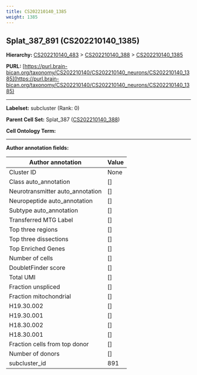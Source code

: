 ```yaml
---
title: CS202210140_1385
weight: 1385
---
```

## Splat_387_891 (CS202210140_1385)
<b>Hierarchy: </b>
[CS202210140_483](../CS202210140_483) >
[CS202210140_388](../CS202210140_388) >
[CS202210140_1385](../CS202210140_1385)

**PURL:** [https://purl.brain-bican.org/taxonomy/CS202210140/CS202210140_neurons/CS202210140_1385](https://purl.brain-bican.org/taxonomy/CS202210140/CS202210140_neurons/CS202210140_1385)

---


**Labelset:** subcluster (Rank: 0)

**Parent Cell Set:** Splat_387 ([CS202210140_388](../CS202210140_388))



**Cell Ontology Term:** 

[MARKER GENES.]: #


---

[TRANSFERRED ANNOTATIONS.]: #


[AUTHOR ANNOTATION FIELDS.]: #


**Author annotation fields:**

| Author annotation | Value |
|-------------------|-------|
|Cluster ID|None|
|Class auto_annotation|[]|
|Neurotransmitter auto_annotation|[]|
|Neuropeptide auto_annotation|[]|
|Subtype auto_annotation|[]|
|Transferred MTG Label|[]|
|Top three regions|[]|
|Top three dissections|[]|
|Top Enriched Genes|[]|
|Number of cells|[]|
|DoubletFinder score|[]|
|Total UMI|[]|
|Fraction unspliced|[]|
|Fraction mitochondrial|[]|
|H19.30.002|[]|
|H19.30.001|[]|
|H18.30.002|[]|
|H18.30.001|[]|
|Fraction cells from top donor|[]|
|Number of donors|[]|
|subcluster_id|891|
